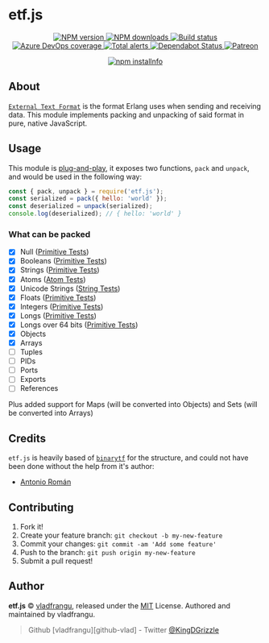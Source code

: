# etf.js

<!-- markdownlint-disable MD033 -->
<div align="center">
  <p>
    <a href="https://www.npmjs.com/package/etf.js">
      <img src="https://img.shields.io/npm/v/etf.js.svg?maxAge=3600" alt="NPM version" />
    </a>
    <a href="https://www.npmjs.com/package/etf.js">
      <img src="https://img.shields.io/npm/dt/etf.js.svg?maxAge=3600" alt="NPM downloads" />
    </a>
    <a href="https://dev.azure.com/vladfrangu/Public/_build/latest?definitionId=7&branchName=master">
      <img src="https://dev.azure.com/vladfrangu/Public/_apis/build/status/vladfrangu.etf.js?branchName=master" alt="Build status" />
    </a>
    <a href="https://dev.azure.com/vladfrangu/Public/_build/latest?definitionId=7&branchName=master">
      <img src="https://img.shields.io/azure-devops/coverage/vladfrangu/Public/7/master.svg" alt="Azure DevOps coverage">
    </a>
    <a href="https://lgtm.com/projects/g/vladfrangu/etf.js/alerts/">
      <img src="https://img.shields.io/lgtm/alerts/g/vladfrangu/etf.js.svg?logo=lgtm&logoWidth=18" alt="Total alerts">
    </a>
    <a href="https://dependabot.com">
      <img src="https://api.dependabot.com/badges/status?host=github&repo=vladfrangu/etf.js" alt="Dependabot Status">
    </a>
    <a href="https://www.patreon.com/kingdgrizzle">
      <img src="https://img.shields.io/badge/donate-patreon-F96854.svg" alt="Patreon" />
    </a>
  </p>
  <p>
    <a href="https://nodei.co/npm/etf.js/"><img src="https://nodei.co/npm/etf.js.png?downloads=true&stars=true" alt="npm installnfo" /></a>
  </p>
</div>
<!-- markdownlint-enable MD033 -->

## About

[`External Text Format`][etf] is the format Erlang uses when sending and receiving data. This module implements packing and unpacking of said format in pure, native JavaScript.

## Usage

This module is [plug-and-play](https://en.wikipedia.org/wiki/Plug_and_play), it exposes two functions, `pack` and `unpack`, and would be used in the following way:

```javascript
const { pack, unpack } = require('etf.js');
const serialized = pack({ hello: 'world' });
const deserialized = unpack(serialized);
console.log(deserialized); // { hello: 'world' }
```

### What can be packed

- [x] Null ([Primitive Tests](https://github.com/vladfrangu/etf.js/blob/master/src/test/primitives.ts))
- [x] Booleans ([Primitive Tests](https://github.com/vladfrangu/etf.js/blob/master/src/test/primitives.ts))
- [x] Strings ([Primitive Tests](https://github.com/vladfrangu/etf.js/blob/master/src/test/primitives.ts))
- [x] Atoms ([Atom Tests](https://github.com/vladfrangu/etf.js/blob/master/src/test/atoms.ts))
- [x] Unicode Strings ([String Tests](https://github.com/vladfrangu/etf.js/blob/master/src/test/strings.ts))
- [x] Floats ([Primitive Tests](https://github.com/vladfrangu/etf.js/blob/master/src/test/primitives.ts))
- [x] Integers ([Primitive Tests](https://github.com/vladfrangu/etf.js/blob/master/src/test/primitives.ts))
- [x] Longs ([Primitive Tests](https://github.com/vladfrangu/etf.js/blob/master/src/test/primitives.ts))
- [x] Longs over 64 bits ([Primitive Tests](https://github.com/vladfrangu/etf.js/blob/master/src/test/primitives.ts))
- [x] Objects
- [x] Arrays
- [ ] Tuples
- [ ] PIDs
- [ ] Ports
- [ ] Exports
- [ ] References

Plus added support for Maps (will be converted into Objects) and Sets (will be converted into Arrays)

## Credits

`etf.js` is heavily based of [`binarytf`][binarytf] for the structure, and could not have been done without the help from it's author:

- [Antonio Román](https://github.com/kyranet)

## Contributing

1. Fork it!
1. Create your feature branch: `git checkout -b my-new-feature`
1. Commit your changes: `git commit -am 'Add some feature'`
1. Push to the branch: `git push origin my-new-feature`
1. Submit a pull request!

## Author

**etf.js** © [vladfrangu][githubvlad], released under the
[MIT](https://github.com/vladfrangu/etf.js/blob/master/LICENSE) License.
Authored and maintained by vladfrangu.
> Github [vladfrangu][github-vlad] - Twitter [@KingDGrizzle](https://twitter.com/KingDGrizzle)

[etf]: http://erlang.org/doc/apps/erts/erl_ext_dist.html
[binarytf]: https://github.com/binarytf/binarytf
[githubvlad]: (https://github.com/vladfrangu)
